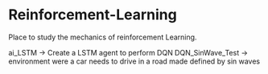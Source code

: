 # Reinforcement-Learning

Place to study the mechanics of reinforcement Learning.

ai_LSTM -> Create a LSTM agent to perform DQN 
DQN_SinWave_Test -> environment were a car needs to drive in a road made defined by sin waves
